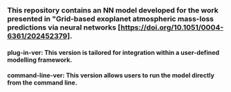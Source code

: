 ### This repository contains an NN model developed for the work presented in "Grid-based exoplanet atmospheric mass-loss predictions via neural networks [https://doi.org/10.1051/0004-6361/202452379]. 

#### plug-in-ver: This version is tailored for integration within a user-defined modelling framework. 

#### command-line-ver: This version allows users to run the model directly from the command line.

